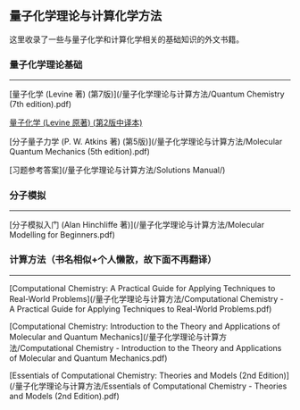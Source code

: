 ## 量子化学理论与计算化学方法



这里收录了一些与量子化学和计算化学相关的基础知识的外文书籍。

### 量子化学理论基础
___

[量子化学 (Levine 著) (第7版)](/量子化学理论与计算方法/Quantum Chemistry (7th edition).pdf)

[量子化学 (Levine 原著) (第2版中译本)](/量子化学理论与计算方法/Levine量子化学（旧版中译本）.pdf)

[分子量子力学 (P. W. Atkins 著) (第5版)](/量子化学理论与计算方法/Molecular Quantum Mechanics (5th edition).pdf)

[习题参考答案](/量子化学理论与计算方法/Solutions Manual/)

### 分子模拟
___

[分子模拟入门 (Alan Hinchliffe 著)](/量子化学理论与计算方法/Molecular Modelling for Beginners.pdf)

### 计算方法（书名相似+个人懒散，故下面不再翻译）
___

[Computational Chemistry: A Practical Guide for Applying Techniques to Real-World Problems](/量子化学理论与计算方法/Computational Chemistry - A Practical Guide for Applying Techniques to Real-World Problems.pdf)

[Computational Chemistry: Introduction to the Theory and Applications of Molecular and Quantum Mechanics](/量子化学理论与计算方法/Computational Chemistry - Introduction to the Theory and Applications of Molecular and Quantum Mechanics.pdf)

[Essentials of Computational Chemistry: Theories and Models (2nd Edition)](/量子化学理论与计算方法/Essentials of Computational Chemistry - Theories and Models (2nd Edition).pdf)
